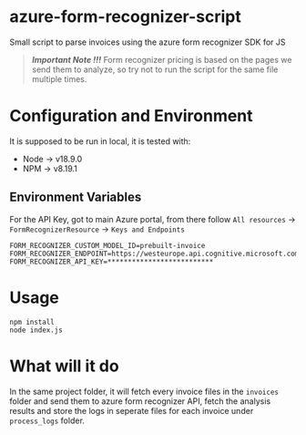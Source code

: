 # azure-form-recognizer-script
Small script to parse invoices using the azure form recognizer SDK for JS 

> **_Important Note !!!_** 
Form recognizer pricing is based on the pages we send them to analyze, so try not to run the script for the same file multiple times.

# Configuration and Environment
It is supposed to be run in local, it is tested with:
* Node -> v18.9.0
* NPM -> v8.19.1

## Environment Variables
For the API Key, got to main Azure portal, from there follow ``All resources`` -> ``FormRecognizerResource`` -> ``Keys and Endpoints`` 
```
FORM_RECOGNIZER_CUSTOM_MODEL_ID=prebuilt-invoice
FORM_RECOGNIZER_ENDPOINT=https://westeurope.api.cognitive.microsoft.com/
FORM_RECOGNIZER_API_KEY=**************************
```

# Usage
```
npm install
node index.js
```

# What will it do
In the same project folder, it will fetch every invoice files in the ``invoices`` folder and send them to azure form recognizer API, 
fetch the analysis results and store the logs in seperate files for each invoice under ``process_logs`` folder.
